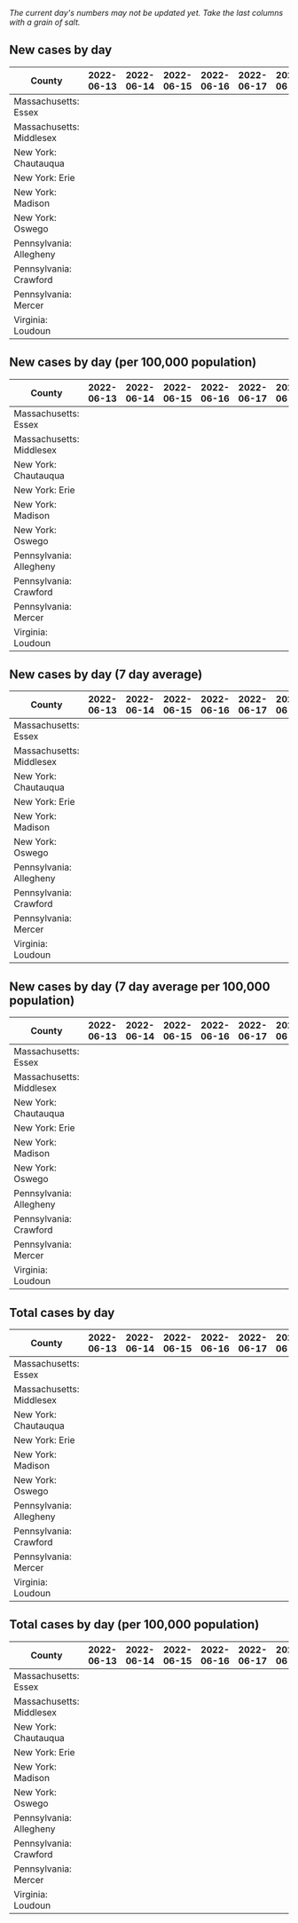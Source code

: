 _The current day's numbers may not be updated yet. Take the last columns with a grain of salt._
## New cases by day

| County | 2022-06-13 | 2022-06-14 | 2022-06-15 | 2022-06-16 | 2022-06-17 | 2022-06-18 | 2022-06-19 |
| --- | --- | --- | --- | --- | --- | --- | --- |
| Massachusetts: Essex |  |  |  |  |  |  |  |
| Massachusetts: Middlesex |  |  |  |  |  |  |  |
| New York: Chautauqua |  |  |  |  |  |  |  |
| New York: Erie |  |  |  |  |  |  |  |
| New York: Madison |  |  |  |  |  |  |  |
| New York: Oswego |  |  |  |  |  |  |  |
| Pennsylvania: Allegheny |  |  |  |  |  |  |  |
| Pennsylvania: Crawford |  |  |  |  |  |  |  |
| Pennsylvania: Mercer |  |  |  |  |  |  |  |
| Virginia: Loudoun |  |  |  |  |  |  |  |

## New cases by day (per 100,000 population)

| County | 2022-06-13 | 2022-06-14 | 2022-06-15 | 2022-06-16 | 2022-06-17 | 2022-06-18 | 2022-06-19 |
| --- | --- | --- | --- | --- | --- | --- | --- |
| Massachusetts: Essex |  |  |  |  |  |  |  |
| Massachusetts: Middlesex |  |  |  |  |  |  |  |
| New York: Chautauqua |  |  |  |  |  |  |  |
| New York: Erie |  |  |  |  |  |  |  |
| New York: Madison |  |  |  |  |  |  |  |
| New York: Oswego |  |  |  |  |  |  |  |
| Pennsylvania: Allegheny |  |  |  |  |  |  |  |
| Pennsylvania: Crawford |  |  |  |  |  |  |  |
| Pennsylvania: Mercer |  |  |  |  |  |  |  |
| Virginia: Loudoun |  |  |  |  |  |  |  |

## New cases by day (7 day average)

| County | 2022-06-13 | 2022-06-14 | 2022-06-15 | 2022-06-16 | 2022-06-17 | 2022-06-18 | 2022-06-19 |
| --- | --- | --- | --- | --- | --- | --- | --- |
| Massachusetts: Essex |  |  |  |  |  |  |  |
| Massachusetts: Middlesex |  |  |  |  |  |  |  |
| New York: Chautauqua |  |  |  |  |  |  |  |
| New York: Erie |  |  |  |  |  |  |  |
| New York: Madison |  |  |  |  |  |  |  |
| New York: Oswego |  |  |  |  |  |  |  |
| Pennsylvania: Allegheny |  |  |  |  |  |  |  |
| Pennsylvania: Crawford |  |  |  |  |  |  |  |
| Pennsylvania: Mercer |  |  |  |  |  |  |  |
| Virginia: Loudoun |  |  |  |  |  |  |  |

## New cases by day (7 day average per 100,000 population)

| County | 2022-06-13 | 2022-06-14 | 2022-06-15 | 2022-06-16 | 2022-06-17 | 2022-06-18 | 2022-06-19 |
| --- | --- | --- | --- | --- | --- | --- | --- |
| Massachusetts: Essex |  |  |  |  |  |  |  |
| Massachusetts: Middlesex |  |  |  |  |  |  |  |
| New York: Chautauqua |  |  |  |  |  |  |  |
| New York: Erie |  |  |  |  |  |  |  |
| New York: Madison |  |  |  |  |  |  |  |
| New York: Oswego |  |  |  |  |  |  |  |
| Pennsylvania: Allegheny |  |  |  |  |  |  |  |
| Pennsylvania: Crawford |  |  |  |  |  |  |  |
| Pennsylvania: Mercer |  |  |  |  |  |  |  |
| Virginia: Loudoun |  |  |  |  |  |  |  |

## Total cases by day

| County | 2022-06-13 | 2022-06-14 | 2022-06-15 | 2022-06-16 | 2022-06-17 | 2022-06-18 | 2022-06-19 |
| --- | --- | --- | --- | --- | --- | --- | --- |
| Massachusetts: Essex |  |  |  |  |  |  | 223294 |
| Massachusetts: Middlesex |  |  |  |  |  |  | 375171 |
| New York: Chautauqua |  |  |  |  |  |  | 25730 |
| New York: Erie |  |  |  |  |  |  | 236369 |
| New York: Madison |  |  |  |  |  |  | 14700 |
| New York: Oswego |  |  |  |  |  |  | 29545 |
| Pennsylvania: Allegheny |  |  |  |  |  |  | 287728 |
| Pennsylvania: Crawford |  |  |  |  |  |  | 20887 |
| Pennsylvania: Mercer |  |  |  |  |  |  | 24317 |
| Virginia: Loudoun |  |  |  |  |  |  | 78330 |

## Total cases by day (per 100,000 population)

| County | 2022-06-13 | 2022-06-14 | 2022-06-15 | 2022-06-16 | 2022-06-17 | 2022-06-18 | 2022-06-19 |
| --- | --- | --- | --- | --- | --- | --- | --- |
| Massachusetts: Essex |  |  |  |  |  |  | 28299.7 |
| Massachusetts: Middlesex |  |  |  |  |  |  | 23278.0 |
| New York: Chautauqua |  |  |  |  |  |  | 20275.3 |
| New York: Erie |  |  |  |  |  |  | 25728.6 |
| New York: Madison |  |  |  |  |  |  | 20721.4 |
| New York: Oswego |  |  |  |  |  |  | 24195.6 |
| Pennsylvania: Allegheny |  |  |  |  |  |  | 23661.0 |
| Pennsylvania: Crawford |  |  |  |  |  |  | 24680.7 |
| Pennsylvania: Mercer |  |  |  |  |  |  | 22222.7 |
| Virginia: Loudoun |  |  |  |  |  |  | 18941.4 |
